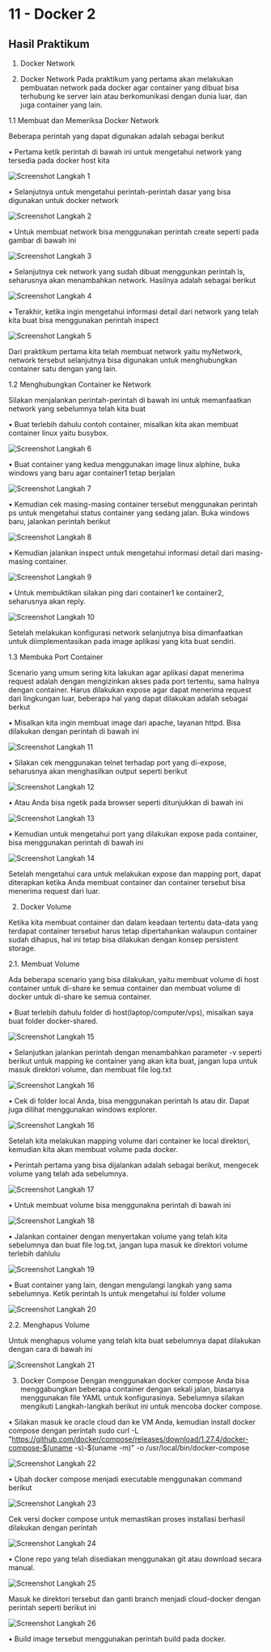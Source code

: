 # 11 - Docker 2

## Hasil Praktikum

1.	Docker Network

1.	Docker Network
Pada praktikum yang pertama akan melakukan pembuatan network pada docker agar container yang dibuat bisa terhubung ke server lain atau berkomunikasi dengan dunia luar, dan juga container yang lain.

1.1	Membuat dan Memeriksa Docker Network

Beberapa perintah yang dapat digunakan adalah sebagai berikut

•	Pertama ketik perintah di bawah ini untuk mengetahui network yang tersedia pada docker host kita

![Screenshot Langkah 1](img/langkah1.JPG)

•	Selanjutnya untuk mengetahui perintah-perintah dasar yang bisa digunakan untuk docker network

![Screenshot Langkah 2](img/langkah2.JPG)

•	Untuk membuat network bisa menggunakan perintah create seperti pada gambar di bawah ini

![Screenshot Langkah 3](img/langkah3.JPG)

•	Selanjutnya cek network yang sudah dibuat menggunkan perintah ls, seharusnya akan menambahkan network. Hasilnya adalah sebagai berikut

![Screenshot Langkah 4](img/langkah4.JPG)

•	Terakhir, ketika ingin mengetahui informasi detail dari network yang telah kita buat bisa menggunakan perintah inspect

![Screenshot Langkah 5](img/langkah5.JPG)

Dari praktikum pertama kita telah membuat network yaitu myNetwork, network tersebut selanjutnya bisa digunakan untuk menghubungkan container satu dengan yang lain.

1.2	Menghubungkan Container ke Network

Silakan menjalankan perintah-perintah di bawah ini untuk memanfaatkan network yang sebelumnya telah kita buat

•	Buat terlebih dahulu contoh container, misalkan kita akan membuat container linux yaitu busybox.

![Screenshot Langkah 6](img/langkah6.JPG)

•	Buat container yang kedua menggunakan image linux alphine, buka windows yang baru agar container1 tetap berjalan

![Screenshot Langkah 7](img/langkah7.JPG)

•	Kemudian cek masing-masing container tersebut menggunakan perintah ps untuk mengetahui status container yang sedang jalan. Buka windows baru, jalankan perintah berikut

![Screenshot Langkah 8](img/langkah8.JPG)

•	Kemudian jalankan inspect untuk mengetahui informasi detail dari masing-masing container.

![Screenshot Langkah 9](img/langkah9.JPG)

•	Untuk membuktikan silakan ping dari container1 ke container2, seharusnya akan reply.

![Screenshot Langkah 10](img/langkah10.JPG)

Setelah melakukan konfigurasi network selanjutnya bisa dimanfaatkan untuk diimplementasikan pada image aplikasi yang kita buat sendiri.

1.3	Membuka Port Container

Scenario yang umum sering kita lakukan agar aplikasi dapat menerima request adalah dengan mengizinkan akses pada port tertentu, sama halnya dengan container. Harus dilakukan expose agar dapat menerima request dari lingkungan luar, beberapa hal yang dapat dilakukan adalah sebagai berkut

•	Misalkan kita ingin membuat image dari apache, layanan httpd. Bisa dilakukan dengan perintah di bawah ini

![Screenshot Langkah 11](img/langkah11.JPG)

•	Silakan cek menggunakan telnet terhadap port yang di-expose, seharusnya akan menghasilkan output seperti berikut

![Screenshot Langkah 12](img/langkah12.JPG)

•	Atau Anda bisa ngetik pada browser seperti ditunjukkan di bawah ini

![Screenshot Langkah 13](img/langkah13.JPG)

•	Kemudian untuk mengetahui port yang dilakukan expose pada container, bisa menggunakan perintah di bawah ini

![Screenshot Langkah 14](img/langkah14.JPG)

Setelah mengetahui cara untuk melakukan expose dan mapping port, dapat diterapkan ketika Anda membuat container dan container tersebut bisa menerima request dari luar.

2.	Docker Volume

Ketika kita membuat container dan dalam keadaan tertentu data-data yang terdapat container tersebut harus tetap dipertahankan walaupun container sudah dihapus, hal ini tetap bisa dilakukan dengan konsep persistent storage.

2.1.	Membuat Volume

Ada beberapa scenario yang bisa dilakukan, yaitu membuat volume di host container untuk di-share ke semua container dan membuat volume di docker untuk di-share ke semua container.

•	Buat terlebih dahulu folder di host(laptop/computer/vps), misalkan saya buat folder docker-shared.

![Screenshot Langkah 15](img/langkah15.JPG)

•	Selanjutkan jalankan perintah dengan menambahkan parameter -v seperti berikut untuk mapping ke container yang akan kita buat, jangan lupa untuk masuk direktori volume, dan membuat file log.txt

![Screenshot Langkah 16](img/langkah16.JPG)

•	Cek di folder local Anda, bisa menggunakan perintah ls atau dir. Dapat juga dilihat menggunakan windows explorer.

![Screenshot Langkah 16](img/langkah16.JPG)

Setelah kita melakukan mapping volume dari container ke local direktori, kemudian kita akan membuat volume pada docker.

•	Perintah pertama yang bisa dijalankan adalah sebagai berikut, mengecek volume yang telah ada sebelumnya.

![Screenshot Langkah 17](img/langkah17.JPG)

•	Untuk membuat volume bisa menggunakna perintah di bawah ini

![Screenshot Langkah 18](img/langkah18.JPG)

•	Jalankan container dengan menyertakan volume yang telah kita sebelumnya dan buat file log.txt, jangan lupa masuk ke direktori volume terlebih dahlulu

![Screenshot Langkah 19](img/langkah19.JPG)

•	Buat container yang lain, dengan mengulangi langkah yang sama sebelumnya. Ketik perintah ls untuk mengetahui isi folder volume

![Screenshot Langkah 20](img/langkah20.JPG)

2.2.	Menghapus Volume

Untuk menghapus volume yang telah kita buat sebelumnya dapat dilakukan dengan cara di bawah ini

![Screenshot Langkah 21](img/langkah21.JPG)

3.	Docker Compose
Dengan menggunakan docker compose Anda bisa menggabungkan beberapa container dengan sekali jalan, biasanya menggunakan file YAML untuk konfigurasinya. Sebelumnya silakan mengikuti Langkah-langkah berikut ini untuk mencoba docker compose.

•	Silakan masuk ke oracle cloud dan ke VM Anda, kemudian install docker compose dengan perintah sudo curl -L "https://github.com/docker/compose/releases/download/1.27.4/docker-compose-$(uname -s)-$(uname -m)" -o /usr/local/bin/docker-compose

![Screenshot Langkah 22](img/langkah22.JPG)

•	Ubah docker compose menjadi executable menggunakan command berikut

![Screenshot Langkah 23](img/langkah23.JPG)

Cek versi docker compose untuk memastikan proses installasi berhasil dilakukan dengan perintah

![Screenshot Langkah 24](img/langkah24.JPG)

•	Clone repo yang telah disediakan menggunakan git atau download secara manual.

![Screenshot Langkah 25](img/langkah25.JPG)

Masuk ke direktori tersebut dan ganti branch menjadi cloud-docker dengan perintah seperti berikut ini

![Screenshot Langkah 26](img/langkah26.JPG)

•	Build image tersebut menggunakan perintah build pada docker.